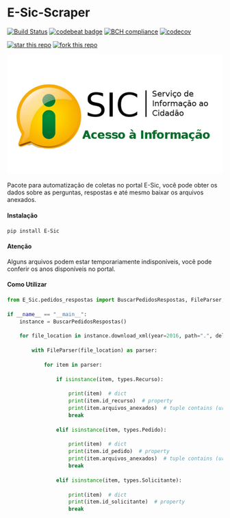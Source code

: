 # E-Sic-Scraper
[![Build Status](https://travis-ci.com/riquedev/E-Sic-Scraper.svg?branch=master)](https://travis-ci.com/riquedev/E-Sic-Scraper) 
[![codebeat badge](https://codebeat.co/badges/91ecff73-2df5-46c9-89c7-3f53d85c3738)](https://codebeat.co/projects/github-com-riquedev-e-sic-scraper-master)
[![BCH compliance](https://bettercodehub.com/edge/badge/riquedev/E-Sic-Scraper?branch=master)](https://bettercodehub.com/)
[![codecov](https://codecov.io/gh/riquedev/E-Sic-Scraper/branch/master/graph/badge.svg)](https://codecov.io/gh/riquedev/E-Sic-Scraper)

[![star this repo](http://githubbadges.com/star.svg?user=riquedev&style=flat-square&repo=E-Sic-Scraper)](https://github.com/riquedev/E-Sic-Scraper)
[![fork this repo](http://githubbadges.com/fork.svg?user=riquedev&style=flat-square&repo=E-Sic-Scraper)](https://github.com/riquedev/E-Sic-Scraper/fork)

![](./images/e-sic.jpg) 


Pacote para automatização de coletas no portal E-Sic, você pode obter os dados sobre as perguntas, respostas e até mesmo baixar os arquivos anexados.

#### Instalação

`pip install E-Sic`

#### Atenção

Alguns arquivos podem estar temporariamente indisponíveis, você pode conferir os anos disponíveis no portal. 

#### Como Utilizar

```python
from E_Sic.pedidos_respostas import BuscarPedidosRespostas, FileParser, types

if __name__ == "__main__":
    instance = BuscarPedidosRespostas()
    
    for file_location in instance.download_xml(year=2016, path=".", delete_zip=True):
    
        with FileParser(file_location) as parser:

            for item in parser:

                if isinstance(item, types.Recurso):
                    
                    print(item)  # dict
                    print(item.id_recurso)  # property
                    print(item.arquivos_anexados)  # tuple contains (url, file_name)
                    break

                elif isinstance(item, types.Pedido):
                                    
                    print(item)  # dict
                    print(item.id_pedido)  # property
                    print(item.arquivos_anexados)  # tuple contains (url, file_name)
                    break

                elif isinstance(item, types.Solicitante):
                    
                    print(item)  # dict
                    print(item.id_solicitante)  # property
                    break
```